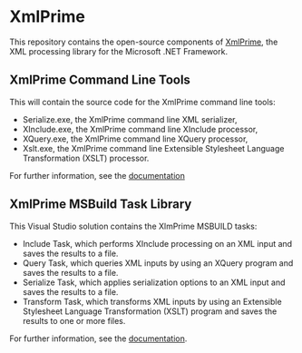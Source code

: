 # XmlPrime

This repository contains the open-source components of [XmlPrime](https://www.xmlprime.com/), the XML processing library for the Microsoft .NET Framework.

## XmlPrime Command Line Tools

This will contain the source code for the XmlPrime command line tools:

 - Serialize.exe, the XmlPrime command line XML serializer,
 - XInclude.exe, the XmlPrime command line XInclude processor,
 - XQuery.exe, the XmlPrime command line XQuery  processor,
 - Xslt.exe, the XmlPrime command line Extensible Stylesheet Language Transformation (XSLT) processor.

For further information, see the [documentation](https://www.xmlprime.com/xmlprime/doc/3.0/command-line-tools.htm)

## XmlPrime MSBuild Task Library

This Visual Studio solution contains the XlmPrime MSBUILD tasks:

 - Include Task, which performs XInclude processing on an XML input and saves the results to a file.
 - Query Task, which queries XML inputs by using an XQuery program and saves the results to a file.
 - Serialize Task, which applies serialization options to an XML input and saves the results to a file.
 - Transform Task, which transforms XML inputs by using an Extensible Stylesheet Language Transformation (XSLT) program and saves the results to one or more files.

For further information, see the [documentation](https://www.xmlprime.com/xmlprime/doc/3.0/msbuild-tasks.htm).
